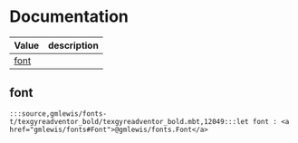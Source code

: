 # Documentation
|Value|description|
|---|---|
|[font](#font)||

## font

```moonbit
:::source,gmlewis/fonts-t/texgyreadventor_bold/texgyreadventor_bold.mbt,12049:::let font : <a href="gmlewis/fonts#Font">@gmlewis/fonts.Font</a>
```

